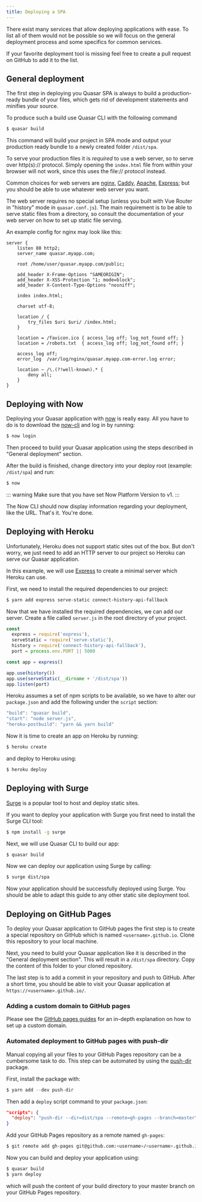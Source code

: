 ```yaml
---
title: Deploying a SPA
---
```


There exist many services that allow deploying applications with ease.
To list all of them would not be possible so we will focus on the general deployment process and some specifics for common services.

If your favorite deployment tool is missing feel free to create a pull request on GitHub to add it to the list.

## General deployment

The first step in deploying you Quasar SPA is always to build a production-ready bundle of your files, which gets rid of development statements and minifies your source.

To produce such a build use Quasar CLI with the following command
```bash
$ quasar build
```

This command will build your project in SPA mode and output your production ready bundle to a newly created folder `/dist/spa`.

To serve your production files it is *required* to use a web server, so to serve over http(s):// protocol. Simply opening the `index.html` file from within your browser will not work, since this uses the file:// protocol instead.

Common choices for web servers are [nginx](https://www.nginx.com/), [Caddy](https://caddyserver.com/), [Apache](https://httpd.apache.org/), [Express](https://expressjs.com/); but you should be able to use whatever web server you want.

The web server requires no special setup (unless you built with Vue Router in "history" mode in `quasar.conf.js`). The main requirement is to be able to serve static files from a directory, so consult the documentation of your web server on how to set up static file serving.

An example config for nginx may look like this:
```
server {
    listen 80 http2;
    server_name quasar.myapp.com;

    root /home/user/quasar.myapp.com/public;

    add_header X-Frame-Options "SAMEORIGIN";
    add_header X-XSS-Protection "1; mode=block";
    add_header X-Content-Type-Options "nosniff";

    index index.html;

    charset utf-8;

    location / {
        try_files $uri $uri/ /index.html;
    }

    location = /favicon.ico { access_log off; log_not_found off; }
    location = /robots.txt  { access_log off; log_not_found off; }

    access_log off;
    error_log  /var/log/nginx/quasar.myapp.com-error.log error;

    location ~ /\.(?!well-known).* {
        deny all;
    }
}
```


## Deploying with Now
Deploying your Quasar application with [now](https://zeit.co/now) is really easy. All you have to do is to download the [now-cli](https://zeit.co/download#now-cli) and log in by running:
```bash
$ now login
```

Then proceed to build your Quasar application using the steps described in "General deployment" section.

After the build is finished, change directory into your deploy root (example: `/dist/spa`) and run:
```bash
$ now
```

::: warning
Make sure that you have set Now Platform Version to v1.
:::

The Now CLI should now display information regarding your deployment, like the URL. That's it. You're done.

## Deploying with Heroku

Unfortunately, Heroku does not support static sites out of the box. But don't worry, we just need to add an HTTP server to our project so Heroku can serve our Quasar application.

In this example, we will use [Express](https://expressjs.com/) to create a minimal server which Heroku can use.

First, we need to install the required dependencies to our project:
```bash
$ yarn add express serve-static connect-history-api-fallback
```

Now that we have installed the required dependencies, we can add our server. Create a file called `server.js` in the root directory of your project.
```js
const
  express = require('express'),
  serveStatic = require('serve-static'),
  history = require('connect-history-api-fallback'),
  port = process.env.PORT || 5000

const app = express()

app.use(history())
app.use(serveStatic(__dirname + '/dist/spa'))
app.listen(port)
```

Heroku assumes a set of npm scripts to be available, so we have to alter our `package.json` and add the following under the `script` section:
```js
"build": "quasar build",
"start": "node server.js",
"heroku-postbuild": "yarn && yarn build"
```

Now it is time to create an app on Heroku by running:
```bash
$ heroku create
```

and deploy to Heroku using:
```bash
$ heroku deploy
```

## Deploying with Surge

[Surge](https://surge.sh/) is a popular tool to host and deploy static sites.

If you want to deploy your application with Surge you first need to install the Surge CLI tool:
```bash
$ npm install -g surge
```

Next, we will use Quasar CLI to build our app:
```bash
$ quasar build
```

Now we can deploy our application using Surge by calling:
```bash
$ surge dist/spa
```

Now your application should be successfully deployed using Surge. You should be able to adapt this guide to any other static site deployment tool.

## Deploying on GitHub Pages

To deploy your Quasar application to GitHub pages the first step is to create a special repository on GitHub which is named `<username>.github.io`. Clone this repository to your local machine.

Next, you need to build your Quasar application like it is described in the "General deployment section". This will result in a `/dist/spa` directory. Copy the content of this folder to your cloned repository.

The last step is to add a commit in your repository and push to GitHub. After a short time, you should be able to visit your Quasar application at `https://<username>.github.io/`.

### Adding a custom domain to GitHub pages

Please see the [GitHub pages guides](https://help.github.com/articles/using-a-custom-domain-with-github-pages/) for an in-depth explanation on how to set up a custom domain.

### Automated deployment to GitHub pages with push-dir

Manual copying all your files to your GitHub Pages repository can be a cumbersome task to do. This step can be automated by using the [push-dir](https://github.com/L33T-KR3W/push-dir) package.

First, install the package with:
```js
$ yarn add --dev push-dir
```

Then add a `deploy` script command to your `package.json`:
```json
"scripts": {
  "deploy": "push-dir --dir=dist/spa --remote=gh-pages --branch=master"
}
```

Add your GitHub Pages repository as a remote named `gh-pages`:
```bash
$ git remote add gh-pages git@github.com:<username>/<username>.github.io.git
```

Now you can build and deploy your application using:
```bash
$ quasar build
$ yarn deploy
```
which will push the content of your build directory to your master branch on your GitHub Pages repository.
